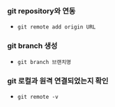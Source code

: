 ### git repository와 연동

- `git remote add origin URL`

### git branch 생성

- `git branch 브랜치명`

### git 로컬과 원격 연결되었는지 확인

- `git remote -v`
